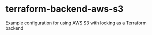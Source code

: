 # terraform-backend-aws-s3
Example configuration for using AWS S3 with locking as a Terraform backend
